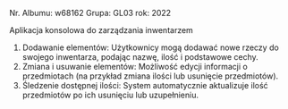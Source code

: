 Nr. Albumu: w68162 Grupa: GL03 rok: 2022

Aplikacja konsolowa do zarządzania inwentarzem

1. Dodawanie elementów: Użytkownicy mogą dodawać nowe rzeczy do swojego inwentarza, podając nazwę, ilość i podstawowe cechy.
2. Zmiana i usuwanie elementów: Możliwość edycji informacji o przedmiotach (na przykład zmiana ilości lub usunięcie przedmiotów).
3. Śledzenie dostępnej ilości: System automatycznie aktualizuje ilość przedmiotów po ich usunięciu lub uzupełnieniu.
